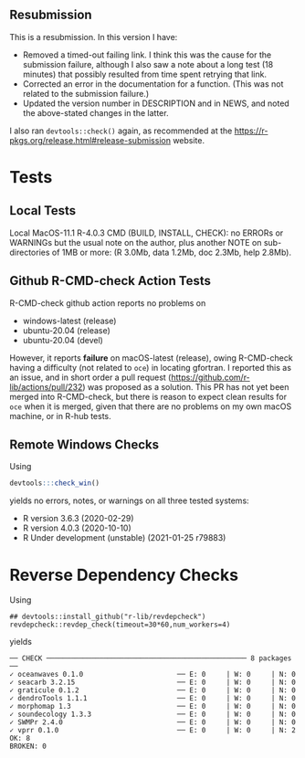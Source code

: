 ## Resubmission

This is a resubmission. In this version I have:

* Removed a timed-out failing link.  I think this was the cause for the
  submission failure, although I also saw a note about a long test (18 minutes)
  that possibly resulted from time spent retrying that link.
* Corrected an error in the documentation for a function.  (This was not
  related to the submission failure.)
* Updated the version number in DESCRIPTION and in NEWS, and noted the
  above-stated changes in the latter.

I also ran `devtools::check()` again, as recommended at the
https://r-pkgs.org/release.html#release-submission website.

# Tests

## Local Tests

Local MacOS-11.1 R-4.0.3 CMD (BUILD, INSTALL, CHECK): no ERRORs or WARNINGs but
the usual note on the author, plus another NOTE on sub-directories of 1MB or
more: (R 3.0Mb, data 1.2Mb, doc 2.3Mb, help 2.8Mb).

## Github R-CMD-check Action Tests

R-CMD-check github action reports no problems on
* windows-latest (release)
* ubuntu-20.04 (release)
* ubuntu-20.04 (devel)

However, it reports **failure** on macOS-latest (release), owing R-CMD-check
having a difficulty (not related to `oce`) in locating gfortran. I reported
this as an issue, and in short order a pull request
(https://github.com/r-lib/actions/pull/232) was proposed as a solution.  This
PR has not yet been merged into R-CMD-check, but there is reason to expect
clean results for `oce` when it is merged, given that there are no problems on
my own macOS machine, or in R-hub tests.


## Remote Windows Checks

Using
```R
devtools:::check_win()
```
yields no errors, notes, or warnings on all three tested systems:
* R version 3.6.3 (2020-02-29)
* R version 4.0.3 (2020-10-10)
* R Under development (unstable) (2021-01-25 r79883)

# Reverse Dependency Checks

Using
```
## devtools::install_github("r-lib/revdepcheck")
revdepcheck::revdep_check(timeout=30*60,num_workers=4)
```
yields
```
── CHECK ───────────────────────────────────────────────── 8 packages ──
✓ oceanwaves 0.1.0                       ── E: 0     | W: 0     | N: 0    
✓ seacarb 3.2.15                         ── E: 0     | W: 0     | N: 0    
✓ graticule 0.1.2                        ── E: 0     | W: 0     | N: 0    
✓ dendroTools 1.1.1                      ── E: 0     | W: 0     | N: 0    
✓ morphomap 1.3                          ── E: 0     | W: 0     | N: 0    
✓ soundecology 1.3.3                     ── E: 0     | W: 0     | N: 0    
✓ SWMPr 2.4.0                            ── E: 0     | W: 0     | N: 0    
✓ vprr 0.1.0                             ── E: 0     | W: 0     | N: 2    
OK: 8                                                                 
BROKEN: 0
```

